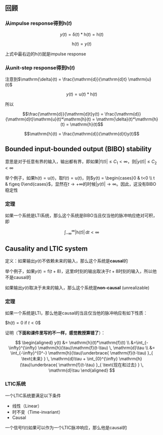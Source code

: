 ## 回顾

### 从impulse response得到$\mathrm{h}(t)$

$$y(t) = \mathrm{\delta}(t)*\mathrm{h}(t) = \mathrm{h}(t)$$

$$\mathrm{h}(t) = y(t)$$

上式中最右边的$\mathrm{h}(t)$就是impulse response

### 从unit-step response得到$\mathrm{h}(t)$

注意到$\mathrm{\delta}(t) = \frac{\mathrm{d}}{\mathrm{d}t} \mathrm{u}(t)$

$$y(t) = \mathrm{u}(t)*\mathrm{h}(t)$$

所以

$$\frac{\mathrm{d}}{\mathrm{d}t}y(t) = \frac{\mathrm{d}}{\mathrm{d}t}\mathrm{u}(t)*\mathrm{h}(t) = \mathrm{\delta}(t)*\mathrm{h}(t) = \mathrm{h}(t)$$

$$\mathrm{h}(t) = \frac{\mathrm{d}}{\mathrm{d}t}y(t)$$

## Bounded input-bounded output (BIBO) stability

意思是对于任意有界的输入，输出都有界，即如果$\lvert \mathrm{f}(t) \rvert\leq C_{1}<\infty$，则$\lvert y(t) \rvert\leq C_{2}<\infty$

举个例子，如果$\mathrm{h}(t)=\mathrm{u}(t)$，取$\mathrm{f}(t) = \mathrm{u}(t)$，则$y(t) = \begin{cases}0 & t<0 \\ t & t\geq 0\end{cases}$，显然在$t\to +\infty$的时候$\lvert y(t)\rvert\to \infty$。因此，这没有BIBO稳定性

### 定理

如果一个系统是LTI系统，那么这个系统是BIBO当且仅当他的脉冲响应绝对可积，即

$$\int_{-\infty}^{\infty} \lvert \mathrm{h}(t) \rvert  \, \mathrm{d}t < \infty$$

## Causality and LTIC system

定义：如果输出$y(t)$不依赖未来的输入，那么这个系统是**causal**的

举个例子，如果$y(t)=\mathrm{f}(t+8)$，这里$t$时刻的输出取决于$t+8$时刻的输入，所以他不是causal的

如果输出$y(t)$取决于未来的输入，那么这个系统是**non-causal** (unrealizable)

### 定理

如果一个系统是LTI，那么他是causal的当且仅当他的脉冲响应有如下性质：

$$\mathrm{h}(t)=0$ if $t<0$$

证明（**下面和课件里写的不一样，感觉教授算错了**）：

$$
\begin{aligned}
y(t) &= \mathrm{h}(t)*\mathrm{f}(t) \\
&=\int_{-\infty}^{\infty} \mathrm{h}(\tau)\mathrm{f}(t-\tau) \, \mathrm{d}\tau \\
&= \int_{-\infty}^{0^-} \mathrm{h}(\tau)\underbrace{ \mathrm{f}(t-\tau) }_{ \text{未来} } \, \mathrm{d}\tau + \int_{0}^{\infty} \mathrm{h}(\tau)\underbrace{ \mathrm{f}(t-\tau) }_{ \text{现在和过去} } \, \mathrm{d}\tau
\end{aligned}
$$

### LTIC系统

一个LTIC系统要满足以下条件

- 线性（Linear）
- 时不变（Time-invariant）
- Causal

一个信号$\mathrm{f}(t)$如果可以作为一个LTIC脉冲响应，那么他是causal的